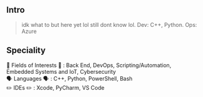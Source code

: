 ## Intro
> idk what to but here yet lol
> still dont know lol.
Dev: C++, Python. Ops: Azure

## Speciality
🧠 Fields of Interests 🧠 : Back End, DevOps, Scripting/Automation, Embedded Systems and IoT, Cybersecurity
<br>
🗣️ Languages 🗣️ : C++, Python, PowerShell, Bash
<br>
✏️ IDEs ✏️ : Xcode, PyCharm, VS Code
